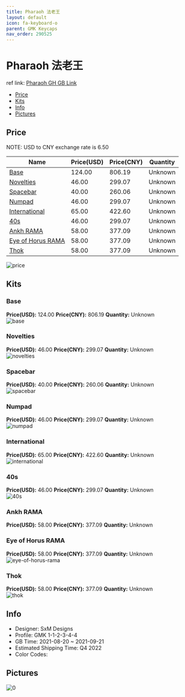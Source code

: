 ```yaml
---
title: Pharaoh 法老王
layout: default
icon: fa-keyboard-o
parent: GMK Keycaps
nav_order: 290525
---
```


# Pharaoh 法老王

ref link: [Pharaoh GH GB Link](https://geekhack.org/index.php?topic=114245.0)

* [Price](#price)
* [Kits](#kits)
* [Info](#info)
* [Pictures](#pictures)

## Price

NOTE: USD to CNY exchange rate is 6.50

| Name          | Price(USD)   |  Price(CNY) | Quantity |
| ------------- | ------------ |  ---------- | -------- |
|[Base](#base)|124.00|806.19|Unknown|
|[Novelties](#novelties)|46.00|299.07|Unknown|
|[Spacebar](#spacebar)|40.00|260.06|Unknown|
|[Numpad](#numpad)|46.00|299.07|Unknown|
|[International](#international)|65.00|422.60|Unknown|
|[40s](#40s)|46.00|299.07|Unknown|
|[Ankh RAMA](#ankh-rama)|58.00|377.09|Unknown|
|[Eye of Horus RAMA](#eye-of-horus-rama)|58.00|377.09|Unknown|
|[Thok](#thok)|58.00|377.09|Unknown|

<img src="{{ 'assets/images/gmk-keycaps/Pharaoh/price.jpg' | relative_url }}" alt="price" class="image featured">

## Kits
### Base  
**Price(USD):** 124.00	**Price(CNY):** 806.19	**Quantity:** Unknown  
<img src="{{ 'assets/images/gmk-keycaps/Pharaoh/kits_pics/base.jpg' | relative_url }}" alt="base" class="image featured">

### Novelties  
**Price(USD):** 46.00	**Price(CNY):** 299.07	**Quantity:** Unknown  
<img src="{{ 'assets/images/gmk-keycaps/Pharaoh/kits_pics/novelties.jpg' | relative_url }}" alt="novelties" class="image featured">

### Spacebar  
**Price(USD):** 40.00	**Price(CNY):** 260.06	**Quantity:** Unknown  
<img src="{{ 'assets/images/gmk-keycaps/Pharaoh/kits_pics/spacebar.jpg' | relative_url }}" alt="spacebar" class="image featured">

### Numpad  
**Price(USD):** 46.00	**Price(CNY):** 299.07	**Quantity:** Unknown  
<img src="{{ 'assets/images/gmk-keycaps/Pharaoh/kits_pics/numpad.jpg' | relative_url }}" alt="numpad" class="image featured">

### International  
**Price(USD):** 65.00	**Price(CNY):** 422.60	**Quantity:** Unknown  
<img src="{{ 'assets/images/gmk-keycaps/Pharaoh/kits_pics/international.jpg' | relative_url }}" alt="international" class="image featured">

### 40s  
**Price(USD):** 46.00	**Price(CNY):** 299.07	**Quantity:** Unknown  
<img src="{{ 'assets/images/gmk-keycaps/Pharaoh/kits_pics/40s.jpg' | relative_url }}" alt="40s" class="image featured">

### Ankh RAMA  
**Price(USD):** 58.00	**Price(CNY):** 377.09	**Quantity:** Unknown  
### Eye of Horus RAMA  
**Price(USD):** 58.00	**Price(CNY):** 377.09	**Quantity:** Unknown  
<img src="{{ 'assets/images/gmk-keycaps/Pharaoh/kits_pics/eye-of-horus-rama.jpg' | relative_url }}" alt="eye-of-horus-rama" class="image featured">

### Thok  
**Price(USD):** 58.00	**Price(CNY):** 377.09	**Quantity:** Unknown  
<img src="{{ 'assets/images/gmk-keycaps/Pharaoh/kits_pics/thok.jpg' | relative_url }}" alt="thok" class="image featured">

## Info
* Designer: SxM Designs  
* Profile: GMK 1-1-2-3-4-4  
* GB Time: 2021-08-20 ~ 2021-09-21  
* Estimated Shipping Time: Q4 2022  
* Color Codes:  


## Pictures  
<img src="{{ 'assets/images/gmk-keycaps/Pharaoh/rendering_pics/0.jpg' | relative_url }}" alt="0" class="image featured">
